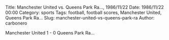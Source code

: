 Title: Manchester United vs. Queens Park Ra…, 1986/11/22
Date: 1986/11/22 00:00
Category: sports
Tags: football, football scores, Manchester United, Queens Park Ra…
Slug: manchester-united-vs-queens-park-ra
Author: carbonero


Manchester United 1 - 0 Queens Park Ra…
